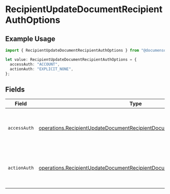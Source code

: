 # RecipientUpdateDocumentRecipientAuthOptions

## Example Usage

```typescript
import { RecipientUpdateDocumentRecipientAuthOptions } from "@documenso/sdk-typescript/models/operations";

let value: RecipientUpdateDocumentRecipientAuthOptions = {
  accessAuth: "ACCOUNT",
  actionAuth: "EXPLICIT_NONE",
};
```

## Fields

| Field                                                                                                                                                                | Type                                                                                                                                                                 | Required                                                                                                                                                             | Description                                                                                                                                                          |
| -------------------------------------------------------------------------------------------------------------------------------------------------------------------- | -------------------------------------------------------------------------------------------------------------------------------------------------------------------- | -------------------------------------------------------------------------------------------------------------------------------------------------------------------- | -------------------------------------------------------------------------------------------------------------------------------------------------------------------- |
| `accessAuth`                                                                                                                                                         | [operations.RecipientUpdateDocumentRecipientDocumentsRecipientsAccessAuth](../../models/operations/recipientupdatedocumentrecipientdocumentsrecipientsaccessauth.md) | :heavy_check_mark:                                                                                                                                                   | The type of authentication required for the recipient to access the document.                                                                                        |
| `actionAuth`                                                                                                                                                         | [operations.RecipientUpdateDocumentRecipientDocumentsRecipientsActionAuth](../../models/operations/recipientupdatedocumentrecipientdocumentsrecipientsactionauth.md) | :heavy_check_mark:                                                                                                                                                   | The type of authentication required for the recipient to sign the document.                                                                                          |